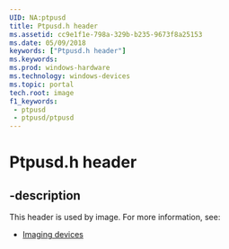 ```yaml
---
UID: NA:ptpusd
title: Ptpusd.h header
ms.assetid: cc9e1f1e-798a-329b-b235-9673f8a25153
ms.date: 05/09/2018
keywords: ["Ptpusd.h header"]
ms.keywords: 
ms.prod: windows-hardware
ms.technology: windows-devices
ms.topic: portal
tech.root: image
f1_keywords:
 - ptpusd
 - ptpusd/ptpusd
---
```


# Ptpusd.h header


## -description

This header is used by image. For more information, see:

- [Imaging devices](../_image/index.md)

